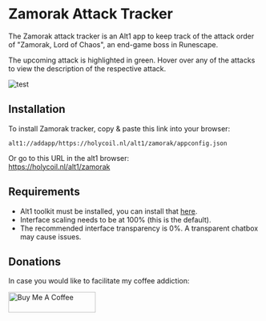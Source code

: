 # Zamorak Attack Tracker

The Zamorak attack tracker is an Alt1 app to keep track of the attack order of "Zamorak, Lord of Chaos", an end-game boss in Runescape.

The upcoming attack is highlighted in green. 
Hover over any of the attacks to view the description of the respective attack.

![test](https://i.imgur.com/bccP2fe.png)

## Installation
To install Zamorak tracker, copy & paste this link into your browser:<br/>
```
alt1://addapp/https://holycoil.nl/alt1/zamorak/appconfig.json
```

Or go to this URL in the alt1 browser:<br/>
https://holycoil.nl/alt1/zamorak

## Requirements
- Alt1 toolkit must be installed, you can install that [here](https://runeapps.org/alt1).
- Interface scaling needs to be at 100% (this is the default).
- The recommended interface transparency is 0%. A transparent chatbox may cause issues.

## Donations
In case you would like to facilitate my coffee addiction:

<a href="https://www.buymeacoffee.com/DaStewieRS" target="_blank"><img src="https://cdn.buymeacoffee.com/buttons/default-orange.png" alt="Buy Me A Coffee" height="41" width="174"></a>
